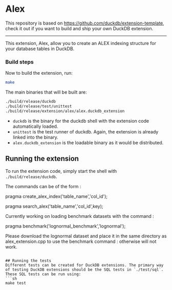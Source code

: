# Alex

This repository is based on https://github.com/duckdb/extension-template, check it out if you want to build and ship your own DuckDB extension.

---

This extension, Alex, allow you to create an ALEX indexing structure for your database tables in DuckDB.


### Build steps
Now to build the extension, run:
```sh
make
```
The main binaries that will be built are:
```sh
./build/release/duckdb
./build/release/test/unittest
./build/release/extension/alex/alex.duckdb_extension
```
- `duckdb` is the binary for the duckdb shell with the extension code automatically loaded.
- `unittest` is the test runner of duckdb. Again, the extension is already linked into the binary.
- `alex.duckdb_extension` is the loadable binary as it would be distributed.

## Running the extension
To run the extension code, simply start the shell with `./build/release/duckdb`.

The commands can be of the form : 

pragma create_alex_index('table_name','col_id');

pragma search_alex('table_name','col_id',key);

Currently working on loading benchmark datasets with the command :

pragma benchmark('lognormal_benchmark','lognormal');

Please download the lognormal dataset and place it in the same directory as alex_extension.cpp to use the benchmark command : otherwise will not work.


```

## Running the tests
Different tests can be created for DuckDB extensions. The primary way of testing DuckDB extensions should be the SQL tests in `./test/sql`. These SQL tests can be run using:
```sh
make test
```

